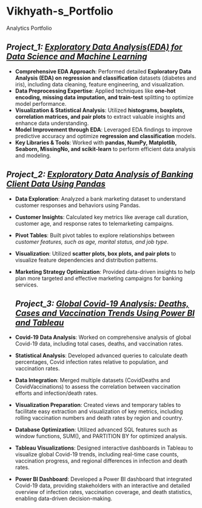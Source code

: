 # Vikhyath-s_Portfolio
Analytics Portfolio

## *Project_1: [Exploratory Data Analysis(EDA) for Data Science and Machine Learning](https://github.com/Sai-Vikhyath/Data-Analysis-Projects/blob/main/EDA%20for%20Data%20Science%20and%20Machine%20Learning.ipynb)*
- **Comprehensive EDA Approach**: Performed detailed **Exploratory Data Analysis (EDA) on regression and classification** datasets (diabetes and iris), including data cleaning, feature engineering, and visualization.
- **Data Preprocessing Expertise**: Applied techniques like  **one-hot encoding, missing data imputation, and train-test** splitting  to optimize model performance.
- **Visualization & Statistical Analysis**: Utilized **histograms, boxplots, correlation matrices, and pair plots**  to extract valuable insights and enhance data understanding.
- **Model Improvement through EDA**: Leveraged EDA findings to improve predictive accuracy and optimize **regression and classification** models.
- **Key Libraries & Tools**: Worked with **pandas, NumPy, Matplotlib, Seaborn, MissingNo, and scikit-learn** to perform efficient data analysis and modeling.

## *Project_2: [Exploratory Data Analysis of Banking Client Data Using Pandas](https://github.com/Sai-Vikhyath/Exploratory-Data-Analysis-Projects/blob/main/Exploratory%20Data%20Analysis%20of%20Banking%20Client%20Data.ipynb)*
- **Data Exploration**: Analyzed a bank marketing dataset to understand customer responses and behaviors using Pandas.
- **Customer Insights**: Calculated key metrics like average call duration, customer age, and response rates to telemarketing campaigns.
- **Pivot Tables**: Built pivot tables to explore relationships between *customer features, such as age, marital status, and job type*.
- **Visualization**: Utilized **scatter plots, box plots, and pair plots** to visualize feature dependencies and distribution patterns.
- **Marketing Strategy Optimization**: Provided data-driven insights to help plan more targeted and effective marketing campaigns for banking services.

  ## *Project_3: [Global Covid-19 Analysis: Deaths, Cases and Vaccination Trends Using Power BI and ](https://github.com/Sai-Vikhyath/Global-Covid-19-Analysis/tree/main)[Tableau](https://public.tableau.com/app/profile/sai.vikhyath.katti/viz/Covid-19Dashboard_17398757291710/Dashboard1)*
- **Covid-19 Data Analysis**: Worked on comprehensive analysis of global Covid-19 data, including total cases, deaths, and vaccination rates.
- **Statistical Analysis**: Developed advanced queries to calculate death percentages, Covid infection rates relative to population, and vaccination rates.
- **Data Integration**: Merged multiple datasets (CovidDeaths and CovidVaccinations) to assess the correlation between vaccination efforts and infection/death rates.
- **Visualization Preparation**: Created views and temporary tables to facilitate easy extraction and visualization of key metrics, including rolling vaccination numbers and death rates by region and country.
- **Database Optimization**: Utilized advanced SQL features such as window functions, SUM(), and PARTITION BY for optimized analysis.
- **Tableau Visualizations**: Designed interactive dashboards in Tableau to visualize global Covid-19 trends, including real-time case counts, vaccination progress, and regional differences in infection and death rates.
- **Power BI Dashboard**: Developed a Power BI dashboard that integrated Covid-19 data, providing stakeholders with an interactive and detailed overview of infection rates, vaccination coverage, and death statistics, enabling data-driven decision-making.
